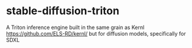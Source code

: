 # stable-diffusion-triton
A Triton inference engine built in the same grain as Kernl https://github.com/ELS-RD/kernl/ but for diffusion models, specifically for SDXL